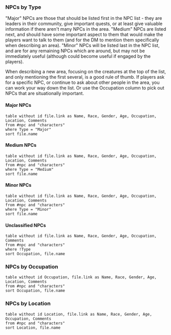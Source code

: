 
### NPCs by Type

"Major" NPCs are those that should be listed first in the NPC list - they are leaders in their community, give important quests, or at least give valuable information if there aren't many NPCs in the area. "Medium" NPCs are listed next, and should have some important aspect to them that would make the players want to talk to them (and for the DM to mention them specifically when describing an area). "Minor" NPCs will be listed last in the NPC list, and are for any remaining NPCs which are around, but may not be immediately useful (although could become useful if engaged by the players).

When describing a new area, focusing on the creatures at the top of the list, and only mentioning the first several, is a good rule of thumb. If players ask for a specific NPC, or continue to ask about other people in the area, you can work your way down the list. Or use the Occupation column to pick out NPCs that are situationally important.

#### Major NPCs
```dataview
table without id file.link as Name, Race, Gender, Age, Occupation, Location, Comments
from #npc and "characters"
where Type = "Major"
sort file.name
```

#### Medium NPCs
```dataview
table without id file.link as Name, Race, Gender, Age, Occupation, Location, Comments
from #npc and "characters"
where Type = "Medium"
sort file.name
```

#### Minor NPCs
```dataview
table without id file.link as Name, Race, Gender, Age, Occupation, Location, Comments
from #npc and "characters"
where Type = "Minor"
sort file.name
```

#### Unclassified NPCs
```dataview
table without id file.link as Name, Race, Gender, Age, Occupation, Comments
from #npc and "characters"
where !Type
sort Occupation, file.name
```

### NPCs by Occupation

```dataview
table without id Occupation, file.link as Name, Race, Gender, Age, Location, Comments
from #npc and "characters"
sort Occupation, file.name
```

### NPCs by Location

```dataview
table without id Location, file.link as Name, Race, Gender, Age, Occupation, Comments
from #npc and "characters"
sort Location, file.name
```
